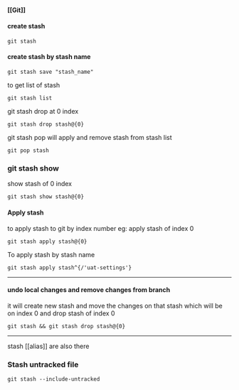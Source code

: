 #### [[Git]]

#### create stash
```
git stash
```
#### create stash by stash name
```
git stash save "stash_name"
```


to get list of stash 
```
git stash list
```

git stash drop at 0 index
```
git stash drop stash@{0}
```

git stash pop will apply and remove stash from stash list
```
git pop stash
```


### git stash show
show stash of 0 index
```
git stash show stash@{0}
```

#### Apply stash

to apply stash to git by index number
eg: apply stash of index 0
```
git stash apply stash@{0}
```

To apply stash by stash name
```
git stash apply stash^{/'uat-settings'}
```

----

#### undo local changes and remove changes from branch

it will  create new stash and move the changes on that stash which will be on index 0
and drop stash of index 0
```
git stash && git stash drop stash@{0}
```

----



stash [[alias]] are also there

### Stash untracked file
```
git stash --include-untracked
```